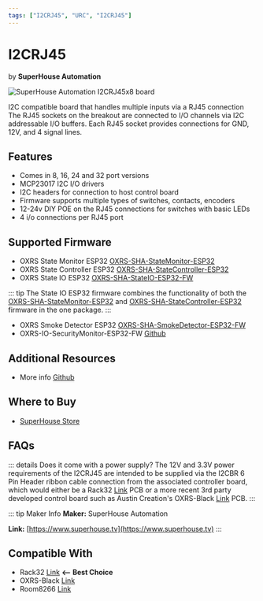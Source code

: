 ```yaml
---
tags: ["I2CRJ45", "URC", "I2CRJ45"]
---
```

# I2CRJ45
<p class="maker">by <b>SuperHouse Automation</b></p>

<!-- Board Image -->
![SuperHouse Automation I2CRJ45x8 board](/images/i2crj45.jpg)
<!-- ![SuperHouse Automation I2CRJ45x8 board](/images/oxrs-I2CRJ45X8.jpg) -->
<!-- ![SuperHouse Automation I2CRJ45x16 board](/images/oxrs-I2CRJ45X16.jpg) -->
<!-- ![SuperHouse Automation I2CRJ45x24 board](/images/oxrs-I2CRJ45X24.jpg) -->
<!-- ![SuperHouse Automation I2CRJ45x24 board](/images/oxrs-I2CRJ45X32.jpg) -->

<!-- Board Description -->
I2C compatible board that handles multiple inputs via a RJ45 connection The RJ45 sockets on the breakout are connected to I/O channels via I2C addressable I/O buffers. Each RJ45 socket provides connections for GND, 12V, and 4 signal lines.

## Features
- Comes in 8, 16, 24 and 32 port versions
- MCP23017 I2C I/O drivers
- I2C headers for connection to host control board
- Firmware supports multiple types of switches, contacts, encoders
- 12-24v DIY POE on the RJ45 connections for switches with basic LEDs
- 4 i/o connections per RJ45 port

## Supported Firmware
- OXRS State Monitor ESP32 [OXRS-SHA-StateMonitor-ESP32](/docs/firmware/state-monitor-esp32.md)
- OXRS State Controller ESP32  [OXRS-SHA-StateController-ESP32](/docs/firmware/state-controller-esp32.md)
- OXRS State IO ESP32 [OXRS-SHA-StateIO-ESP32-FW](/docs/firmware/state-io-esp32.md)

::: tip
The State IO ESP32 firmware combines the functionality of both the [OXRS-SHA-StateMonitor-ESP32](/docs/firmware/state-monitor-esp32.md) and [OXRS-SHA-StateController-ESP32](/docs/firmware/state-controller-esp32.md) firmware in the one package.
:::

- OXRS Smoke Detector ESP32 [OXRS-SHA-SmokeDetector-ESP32-FW](/docs/firmware/smoke-detector-esp32.md)
- OXRS-IO-SecurityMonitor-ESP32-FW [Github](https://github.com/austinscreations/OXRS-AC-SecurityMonitor-ESP32-FW)

## Additional Resources
- More info [Github](https://github.com/SuperHouse/I2CRJ45)

## Where to Buy
- [SuperHouse Store](https://www.superhouse.tv/product/i2c-rj45-light-switch-breakout/)

## FAQs
::: details Does it come with a power supply?
The 12V and 3.3V power requirements of the I2CRJ45 are intended to be supplied via the I2CBR 6 Pin Header ribbon cable connection from the associated controller board, which would either be a Rack32 [Link](/docs/hardware/controllers/rack32.md) PCB or a more recent 3rd party developed control board such as Austin Creation's OXRS-Black [Link](docs/hardware/controllers/oxrs-black.md) PCB.
:::

::: tip Maker Info
**Maker:** SuperHouse Automation

**Link:** [https://www.superhouse.tv](https://www.superhouse.tv)
:::

## Compatible With
- Rack32 [Link](/docs/hardware/controllers/rack32.md) **<-- Best Choice**
- OXRS-Black [Link](docs/hardware/controllers/oxrs-black.md)
- Room8266 [Link](/docs/hardware/controllers/room8266.md)
